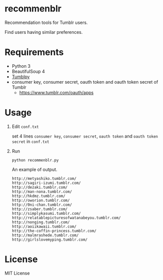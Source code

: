 # recommenblr
Recommendation tools for Tumblr users.

Find users having similar preferences.

# Requirements
- Python 3
- BeautifulSoup 4
- [Tumblpy](https://github.com/michaelhelmick/python-tumblpy)
- consumer key, consumer secret, oauth token and oauth token secret of Tumblr
  - https://www.tumblr.com/oauth/apps

# Usage
1. Edit `conf.txt`

	set 4 lines `consumer key`, `consumer secret`, `oauth token` and `oauth token secret` in `conf.txt`

2. Run

	`python recommenblr.py`

	An example of output.
	```
    http://metyashiko.tumblr.com/
    http://sagiri-izumi.tumblr.com/
    http://dezaki.tumblr.com/
    http://man-nona.tumblr.com/
    http://hkdmz.tumblr.com/
    http://oworion.tumblr.com/
    http://0ni-chan.tumblr.com/
    http://zsaber.tumblr.com/
    http://simplykasumi.tumblr.com/
    http://relatablepicturesofwatanabeyou.tumblr.com/
    http://nonging.tumblr.com/
    http://aoiikawaii.tumblr.com/
    http://the-coffin-princess.tumblr.com/
    http://malmrashede.tumblr.com/
    http://girlslovemyping.tumblr.com/
	```

# License
MIT License